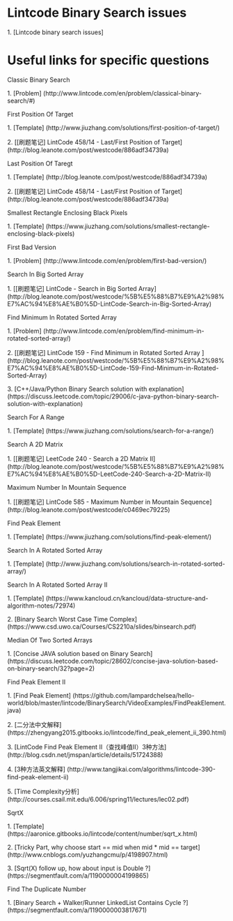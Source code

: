 # Lintcode Binary Search issues
<p>1. [Lintcode binary search issues]

# Useful links for specific questions
<p>Classic Binary Search
<p>1. [Problem] (http://www.lintcode.com/en/problem/classical-binary-search/#)

<p>First Position Of Target
<p>1. [Template] (http://www.jiuzhang.com/solutions/first-position-of-target/)
<p>2. [[刷题笔记] LintCode 458/14 - Last/First Position of Target] (http://blog.leanote.com/post/westcode/886adf34739a)

<p>Last Position Of Taregt
<p>1. [Template] (http://blog.leanote.com/post/westcode/886adf34739a)
<p>2. [[刷题笔记] LintCode 458/14 - Last/First Position of Target] (http://blog.leanote.com/post/westcode/886adf34739a)

<p>Smallest Rectangle Enclosing Black Pixels
<p>1. [Template] (https://www.jiuzhang.com/solutions/smallest-rectangle-enclosing-black-pixels)

<p>First Bad Version
<p>1. [Problem] (http://www.lintcode.com/en/problem/first-bad-version/)

<p>Search In Big Sorted Array
<p>1. [[刷题笔记] LintCode - Search in Big Sorted Array] (http://blog.leanote.com/post/westcode/%5B%E5%88%B7%E9%A2%98%E7%AC%94%E8%AE%B0%5D-LintCode-Search-in-Big-Sorted-Array)

<p>Find Minimum In Rotated Sorted Array 
<p>1. [Problem] (http://www.lintcode.com/en/problem/find-minimum-in-rotated-sorted-array/)
<p>2. [[刷题笔记] LintCode 159 - Find Minimum in Rotated Sorted Array ] (http://blog.leanote.com/post/westcode/%5B%E5%88%B7%E9%A2%98%E7%AC%94%E8%AE%B0%5D-LintCode-159-Find-Minimum-in-Rotated-Sorted-Array)
<p>3. [C++/Java/Python Binary Search solution with explanation] (https://discuss.leetcode.com/topic/29006/c-java-python-binary-search-solution-with-explanation)

<p>Search For A Range
<p>1. [Template] (https://www.jiuzhang.com/solutions/search-for-a-range/)

<p>Search A 2D Matrix
<p>1. [[刷题笔记] LeetCode 240 - Search a 2D Matrix II] (http://blog.leanote.com/post/westcode/%5B%E5%88%B7%E9%A2%98%E7%AC%94%E8%AE%B0%5D-LeetCode-240-Search-a-2D-Matrix-II)

<p>Maximum Number In Mountain Sequence
<p>1. [[刷题笔记] LintCode 585 - Maximum Number in Mountain Sequence] (http://blog.leanote.com/post/westcode/c0469ec79225)

<p>Find Peak Element
<p>1. [Template] (https://www.jiuzhang.com/solutions/find-peak-element/)

<p>Search In A Rotated Sorted Array
<p>1. [Template] (http://www.jiuzhang.com/solutions/search-in-rotated-sorted-array/)

<p>Search In A Rotated Sorted Array II
<p>1. [Template] (https://www.kancloud.cn/kancloud/data-structure-and-algorithm-notes/72974)
<p>2. [Binary Search Worst Case Time Complex] (https://www.csd.uwo.ca/Courses/CS2210a/slides/binsearch.pdf)

<p>Median Of Two Sorted Arrays
<p>1. [Concise JAVA solution based on Binary Search] (https://discuss.leetcode.com/topic/28602/concise-java-solution-based-on-binary-search/32?page=2)

<p>Find Peak Element II
<p>1. [Find Peak Element] (https://github.com/lampardchelsea/hello-world/blob/master/lintcode/BinarySearch/VideoExamples/FindPeakElement.java)
<p>2. [二分法中文解释] (https://zhengyang2015.gitbooks.io/lintcode/find_peak_element_ii_390.html)
<p>3. [LintCode Find Peak Element II（查找峰值II）3种方法] (http://blog.csdn.net/jmspan/article/details/51724388)
<p>4. [3种方法英文解释] (http://www.tangjikai.com/algorithms/lintcode-390-find-peak-element-ii)
<p>5. [Time Complexity分析] (http://courses.csail.mit.edu/6.006/spring11/lectures/lec02.pdf)

<p>SqrtX
<p>1. [Template] (https://aaronice.gitbooks.io/lintcode/content/number/sqrt_x.html)
<p>2. [Tricky Part, why choose start == mid when mid * mid == target] (http://www.cnblogs.com/yuzhangcmu/p/4198907.html)
<p>3. [Sqrt(X) follow up, how about input is Double ?] (https://segmentfault.com/a/1190000004199865)

<p>Find The Duplicate Number
<p>1. [Binary Search + Walker/Runner LinkedList Contains Cycle ?] (https://segmentfault.com/a/1190000003817671)




